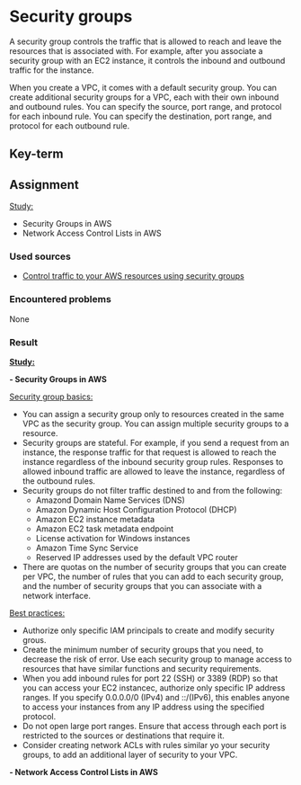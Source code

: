 # Security groups
A security group controls the traffic that is allowed to reach and leave the resources that is associated with. For example, after you associate a security group with an EC2 instance, it controls the inbound and outbound traffic for the instance.

When you create a VPC, it comes with a default security group. You can create additional security groups for a VPC, each with their own inbound and outbound rules. You can specify the source, port range, and protocol for each inbound rule. You can specify the destination, port range, and protocol for each outbound rule.

## Key-term

## Assignment

<ins>Study:</ins>
- Security Groups in AWS
- Network Access Control Lists in AWS

### Used sources
- [Control traffic to your AWS resources using security groups](https://docs.aws.amazon.com/vpc/latest/userguide/vpc-security-groups.html)

### Encountered problems
None

### Result

**<ins>Study:</ins>**

**- Security Groups in AWS**

<ins>Security group basics:</ins>
- You can assign a security group only to resources created in the same VPC as the security group. You can assign multiple security groups to a resource.
- Security groups are stateful. For example, if you send a request from an instance, the response traffic for that request is allowed to reach the instance regardless of the inbound security group rules. Responses to allowed inbound traffic are allowed to leave the instance, regardless of the outbound rules.
- Security groups do not filter traffic destined to and from the following:
    - Amazond Domain Name Services (DNS)
    - Amazon Dynamic Host Configuration Protocol (DHCP)
    - Amazon EC2 instance metadata
    - Amazon EC2 task metadata endpoint
    - License activation for Windows instances
    - Amazon Time Sync Service
    - Reserved IP addresses used by the default VPC router
- There are quotas on the number of security groups that you can create per VPC, the number of rules that you can add to each security group, and the number of security groups that you can associate with a network interface.

<ins>Best practices:</ins>
- Authorize only specific IAM principals to create and modify security grous.
- Create the minimum number of security groups that you need, to decrease the risk of error. Use each security group to manage access to resources that have similar functions and security requirements.
- When you add inbound rules for port 22 (SSH) or 3389 (RDP) so that you can access your EC2 instancec, authorize only specific IP address ranges. If you specify 0.0.0.0/0 (IPv4) and ::/(IPv6), this enables anyone to access your instances from any IP address using the specified protocol.
- Do not open large port ranges. Ensure that access through each port is restricted to the sources or destinations that require it.
- Consider creating network ACLs with rules similar yo your security groups, to add an additional layer of security to your VPC.

**- Network Access Control Lists in AWS**